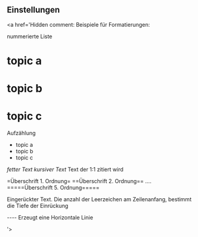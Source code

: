## Einstellungen ##


<a href='Hidden comment: 
Beispiele für Formatierungen:

nummerierte Liste
# topic a
# topic b
# topic c

Aufzählung
* topic a
* topic b
* topic c

*fetter Text* _kursiver Text_ Text der 1:1 zitiert wird

=Überschrift 1. Ordnung=
==Überschrift 2. Ordnung==
....
=====Überschrift 5. Ordnung=====

Eingerückter Text. Die anzahl der Leerzeichen am Zeilenanfang, bestimmt die Tiefe der Einrückung

----  Erzeugt eine Horizontale Linie

'></a>